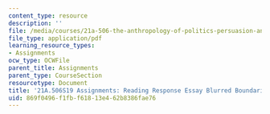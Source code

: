 ```yaml
---
content_type: resource
description: ''
file: /media/courses/21a-506-the-anthropology-of-politics-persuasion-and-power-spring-2019/869f0496f1fbf61813e462b8386fae76_MIT21A_506S19_Sec3Mod3Respons3.pdf
file_type: application/pdf
learning_resource_types:
- Assignments
ocw_type: OCWFile
parent_title: Assignments
parent_type: CourseSection
resourcetype: Document
title: '21A.506S19 Assignments: Reading Response Essay Blurred Boundaries 3'
uid: 869f0496-f1fb-f618-13e4-62b8386fae76
---
```

